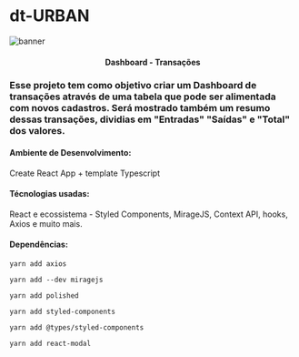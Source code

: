# dt-URBAN

 <img alt="banner" title="banner" src="assets/banner.png" />
<h4 align="center">Dashboard - Transações</h4>

### Esse projeto tem como objetivo criar um Dashboard de transações através de uma tabela que pode ser alimentada com novos cadastros. Será mostrado também um resumo dessas transações, dividias em "Entradas" "Saídas" e "Total" dos valores.

#### Ambiente de Desenvolvimento:
Create React App + template Typescript

#### Técnologias usadas:
React e ecossistema - Styled Components, MirageJS, Context API, hooks, Axios e muito mais.

#### Dependências:
```
yarn add axios
```
```
yarn add --dev miragejs
```
```
yarn add polished
```
```
yarn add styled-components
```
```
yarn add @types/styled-components
```
```
yarn add react-modal
```

